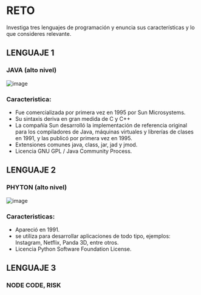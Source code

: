 # RETO
Investiga tres lenguajes de programación y enuncia sus características y lo que consideres relevante.

## LENGUAJE 1 
### JAVA (alto nivel) 
![image](https://user-images.githubusercontent.com/104279743/166123632-bd6fee92-fb00-4216-ad70-c77a0a5f760a.png)
### Caracteristica: 
* Fue comercializada por primera vez en 1995 por Sun Microsystems.
* Su sintaxis deriva en gran medida de C y C++
* La compañía Sun desarrolló la implementación de referencia original para los compiladores de Java, máquinas virtuales y librerías de clases en 1991, y las publicó por primera vez en 1995.
* Extensiones comunes	java, class, jar, jad y jmod.
* Licencia	GNU GPL / Java Community Process.
 
## LENGUAJE 2 
### PHYTON (alto nivel)
![image](https://user-images.githubusercontent.com/104279743/166123777-0c53fb6a-40e2-4d9a-9952-d33cf97c06db.png)
### Caracteristicas:
* Apareció en	1991.
* se utiliza para desarrollar aplicaciones de todo tipo, ejemplos: Instagram, Netflix, Panda 3D, entre otros.
* Licencia	Python Software Foundation License.

## LENGUAJE 3 ###
### NODE CODE, RISK
